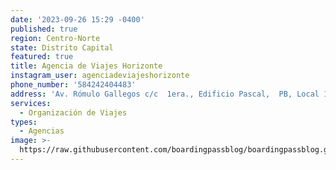 ```yaml
---
date: '2023-09-26 15:29 -0400'
published: true
region: Centro-Norte
state: Distrito Capital
featured: true
title: Agencia de Viajes Horizonte
instagram_user: agenciadeviajeshorizonte
phone_number: '584242404483'
address: 'Av. Rómulo Gallegos c/c  1era., Edificio Pascal,  PB, Local 12-B'
services:
  - Organización de Viajes
types:
  - Agencias
image: >-
  https://raw.githubusercontent.com/boardingpassblog/boardingpassblog.github.io/main/assets/images/viajeshorizonte1.jpg
---
```


